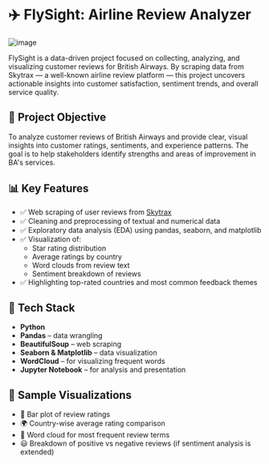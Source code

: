 # ✈️ FlySight: Airline Review Analyzer
![image](https://github.com/user-attachments/assets/0302e613-2796-44ff-be4d-2357c8a80557)

FlySight is a data-driven project focused on collecting, analyzing, and visualizing customer reviews for British Airways. By scraping data from Skytrax — a well-known airline review platform — this project uncovers actionable insights into customer satisfaction, sentiment trends, and overall service quality.

## 📌 Project Objective

To analyze customer reviews of British Airways and provide clear, visual insights into customer ratings, sentiments, and experience patterns. The goal is to help stakeholders identify strengths and areas of improvement in BA's services.

## 📊 Key Features

- ✅ Web scraping of user reviews from [Skytrax](https://www.airlinequality.com)
- ✅ Cleaning and preprocessing of textual and numerical data
- ✅ Exploratory data analysis (EDA) using pandas, seaborn, and matplotlib
- ✅ Visualization of:
  - Star rating distribution
  - Average ratings by country
  - Word clouds from review text
  - Sentiment breakdown of reviews
- ✅ Highlighting top-rated countries and most common feedback themes

## 🧰 Tech Stack

- **Python**
- **Pandas** – data wrangling
- **BeautifulSoup** – web scraping
- **Seaborn & Matplotlib** – data visualization
- **WordCloud** – for visualizing frequent words
- **Jupyter Notebook** – for analysis and presentation

## 📎 Sample Visualizations

- 📌 Bar plot of review ratings
- 🌍 Country-wise average rating comparison
- 💬 Word cloud for most frequent review terms
- 😃 Breakdown of positive vs negative reviews (if sentiment analysis is extended)
